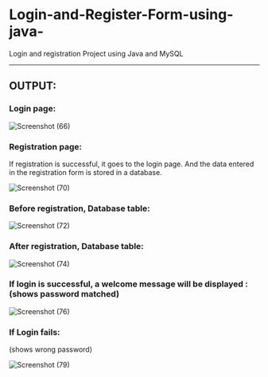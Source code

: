 # Login-and-Register-Form-using-java-

Login and registration Project using Java and MySQL

---

## OUTPUT:


### Login page:


![Screenshot (66)](https://user-images.githubusercontent.com/71961906/143766218-16017b4e-8cd1-4e98-88b2-b72e14156c8a.png)


### Registration page:


If registration is successful, it goes to the login page. And the data entered in the registration form is stored in a database.


![Screenshot (70)](https://user-images.githubusercontent.com/71961906/143766522-f299371c-e6ef-4812-9710-265af41c44e2.png)


### Before registration, Database table:


![Screenshot (72)](https://user-images.githubusercontent.com/71961906/143766656-312c93f4-79e0-4ccc-a69c-e1cba8d01d77.png)


### After registration, Database table:


![Screenshot (74)](https://user-images.githubusercontent.com/71961906/143766742-2de74761-e391-45dc-9e02-67497cb5e46a.png)


### If login is successful, a welcome message will be displayed : (shows password matched)


![Screenshot (76)](https://user-images.githubusercontent.com/71961906/143766876-ea9199d6-b43f-4dd2-875f-0910537d03fa.png)


### If Login fails:
(shows wrong password)


![Screenshot (79)](https://user-images.githubusercontent.com/71961906/143767074-4cfe4a1d-36e1-4b9f-bbe2-d29c695f9c53.png)







